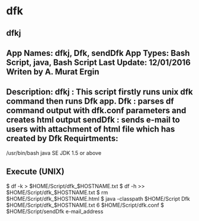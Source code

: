 # dfk
dfkj
-------------------------------------------------------------- 
App Names: dfkj, Dfk, sendDfk
App Types: Bash Script, java, Bash Script
Last Update: 12/01/2016
Writen by A. Murat Ergin
-------------------------------------------------------------- 
Description: 
dfkj    : This script firstly runs unix dfk command then runs Dfk app.
Dfk     : parses df command output with dfk.conf parameters and creates html output
sendDfk : sends e-mail to users with attachment of html file which has created by Dfk 
Requirtments:
-------------------------------------------------------------
/usr/bin/bash 
java SE JDK 1.5 or above

Execute (UNIX)
-------------------------------------------------------------

$ df -k > $HOME/Script/dfk_$HOSTNAME.txt
$ df -h >> $HOME/Script/dfk_$HOSTNAME.txt
$ rm $HOME/Script/dfk_$HOSTNAME.html
$ java -classpath $HOME/Script Dfk $HOME/Script/dfk_$HOSTNAME.txt 6 $HOME/Script/dfk.conf
$ $HOME/Script/sendDfk e-mail_address


